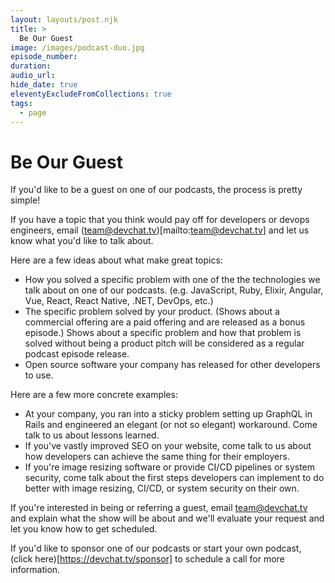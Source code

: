 ```yaml
---
layout: layouts/post.njk
title: >
  Be Our Guest
image: /images/podcast-duo.jpg
episode_number:
duration:
audio_url:
hide_date: true
eleventyExcludeFromCollections: true
tags:
  - page
---
```


# Be Our Guest

If you'd like to be a guest on one of our podcasts, the process is pretty simple!

If you have a topic that you think would pay off for developers or devops engineers, email (team@devchat.tv)[mailto:team@devchat.tv] and let us know what you'd like to talk about.

Here are a few ideas about what make great topics:

* How you solved a specific problem with one of the the technologies we talk about on one of our podcasts. (e.g. JavaScript, Ruby, Elixir, Angular, Vue, React, React Native, .NET, DevOps, etc.)
* The specific problem solved by your product. (Shows about a commercial offering are a paid offering and are released as a bonus episode.) Shows about a specific problem and how that problem is solved without being a product pitch will be considered as a regular podcast episode release.
* Open source software your company has released for other developers to use.

Here are a few more concrete examples:

* At your company, you ran into a sticky problem setting up GraphQL in Rails and engineered an elegant (or not so elegant) workaround. Come talk to us about lessons learned.
* If you've vastly improved SEO on your website, come talk to us about how developers can achieve the same thing for their employers.
* If you're image resizing software or provide CI/CD pipelines or system security, come talk about the first steps developers can implement to do better with image resizing, CI/CD, or system security on their own.

If you're interested in being or referring a guest, email team@devchat.tv and explain what the show will be about and we'll evaluate your request and let you know how to get scheduled.

If you'd like to sponsor one of our podcasts or start your own podcast, (click here)[https://devchat.tv/sponsor] to schedule a call for more information.